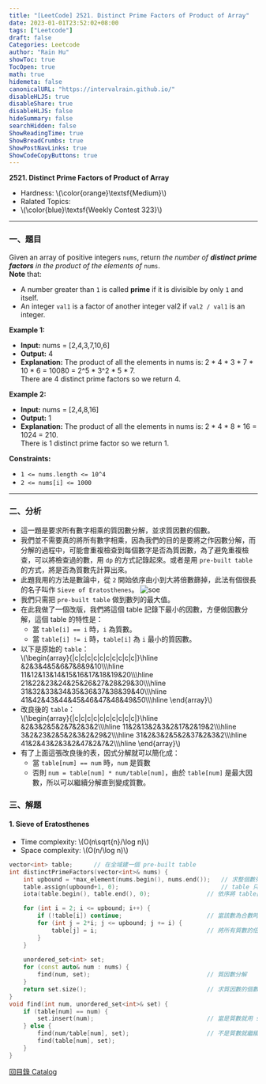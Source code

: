 ```yaml
---
title: "[LeetCode] 2521. Distinct Prime Factors of Product of Array"
date: 2023-01-01T23:52:02+08:00
tags: ["Leetcode"]
draft: false
Categories: Leetcode
author: "Rain Hu"
showToc: true
TocOpen: true
math: true
hidemeta: false
canonicalURL: "https://intervalrain.github.io/"
disableHLJS: true
disableShare: true
disableHLJS: false
hideSummary: false
searchHidden: false
ShowReadingTime: true
ShowBreadCrumbs: true
ShowPostNavLinks: true
ShowCodeCopyButtons: true
---
```

**2521. Distinct Prime Factors of Product of Array**
+ Hardness: \\(\color{orange}\textsf{Medium}\\)
+ Ralated Topics: 
+ \\(\color{blue}\textsf{Weekly Contest 323}\\)
---
### 一、題目
Given an array of positive integers `nums`, return *the number of ***distinct prime factors*** in the product of the elements of* `nums`.  
**Note** that:  
+ A number greater than `1` is called **prime** if it is divisible by only `1` and itself.  
+ An integer `val1` is a factor of another integer val2 if `val2 / val1` is an integer.  

**Example 1:**  
+ **Input:** nums = [2,4,3,7,10,6]
+ **Output:** 4
+ **Explanation:** 
The product of all the elements in nums is: 2 * 4 * 3 * 7 * 10 * 6 = 10080 = 2^5 * 3^2 * 5 * 7.  
There are 4 distinct prime factors so we return 4.  

**Example 2:**
+ **Input:** nums = [2,4,8,16]
+ **Output:** 1
+ **Explanation:**
The product of all the elements in nums is: 2 * 4 * 8 * 16 = 1024 = 210.  
There is 1 distinct prime factor so we return 1.   

**Constraints:**
+ `1 <= nums.length <= 10^4`
+ `2 <= nums[i] <= 1000`
---

### 二、分析
+ 這一題是要求所有數字相乘的質因數分解，並求質因數的個數。
+ 我們並不需要真的將所有數字相乘，因為我們的目的是要將之作因數分解，而分解的過程中，可能會重複檢查到每個數字是否為質因數，為了避免重複檢查，可以將檢查過的數，用 `dp` 的方式記錄起來。或者是用 `pre-built table` 的方式，將是否為質數先計算出來。
+ 此題我用的方法是數論中，從 `2` 開始依序由小到大將倍數篩掉，此法有個很長的名子叫作 `Sieve of Eratosthenes`。
![soe](https://upload.wikimedia.org/wikipedia/commons/thumb/b/b9/Sieve_of_Eratosthenes_animation.gif/350px-Sieve_of_Eratosthenes_animation.gif)
+ 我們只需把 `pre-built table` 做到數列的最大值。
+ 在此我做了一個改版，我們將這個 table 記錄下最小的因數，方便做因數分解，這個 table 的特性是：
    + 當 `table[i] == i` 時，`i` 為質數。
    + 當 `table[i] != i` 時，`table[i]` 為 `i` 最小的質因數。
+ 以下是原始的 `table`：  
    \\(\begin{array}{|c|c|c|c|c|c|c|c|c|c|}\\hline
     &2&3&4&5&6&7&8&9&10\\\\\hline
    11&12&13&14&15&16&17&18&19&20\\\\\hline
    21&22&23&24&25&26&27&28&29&30\\\\\hline
    31&32&33&34&35&36&37&38&39&40\\\\\hline
    41&42&43&44&45&46&47&48&49&50\\\\\hline
    \end{array}\\)
+ 改良後的 `table`：  
    \\(\begin{array}{|c|c|c|c|c|c|c|c|c|c|}\\hline
     &2&3&2&5&2&7&2&3&2\\\\\hline
    11&2&13&2&3&2&17&2&19&2\\\\\hline
    3&2&23&2&5&2&3&2&29&2\\\\\hline
    31&2&3&2&5&2&37&2&3&2\\\\\hline
    41&2&43&2&3&2&47&2&7&2\\\\\hline
    \end{array}\\)
+ 有了上面這張改良後的表，因式分解就可以簡化成：
    + 當 `table[num] == num` 時，`num` 是質數
    + 否則 `num = table[num] * num/table[num]`，由於 `table[num]` 是最大因數，所以可以繼續分解直到變成質數。

### 三、解題
#### 1. Sieve of Eratosthenes
+ Time complexity: \\(O(n\sqrt{n}/\log n)\\)
+ Space complexity: \\(O(n/\log n)\\)
```C++
vector<int> table;      // 在全域建一個 pre-built table
int distinctPrimeFactors(vector<int>& nums) {
    int upbound = *max_element(nums.begin(), nums.end());   // 求整個數列的最大值
    table.assign(upbound+1, 0);                             // table 只需求到最大值即可
    iota(table.begin(), table.end(), 0);                // 依序將 table[i] = i 填入 table

    for (int i = 2; i <= upbound; i++) {
        if (!table[i]) continue;                        // 當該數為合數時，跳過
        for (int j = 2*i; j <= upbound; j += i) {
            table[j] = i;                               // 將所有質數的倍數記錄下他
        }
    }
    
    unordered_set<int> set;                             
    for (const auto& num : nums) {
        find(num, set);                                 // 質因數分解
    }
    return set.size();                                  // 求質因數的個數
}
void find(int num, unordered_set<int>& set) {
    if (table[num] == num) {
        set.insert(num);                                // 當是質數就用 set 記錄下來
    } else {
        find(num/table[num], set);                      // 不是質數就繼續分解
        find(table[num], set);
    }
}
```
[回目錄 Catalog](/posts/leetcode)